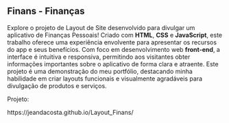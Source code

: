 <h2>Finans - Finanças</h2>

<p>
Explore o projeto de Layout de Site desenvolvido para divulgar um aplicativo de Finanças Pessoais! Criado com <strong>HTML</strong>, <strong>CSS</strong> e <strong>JavaScript</strong>, este trabalho oferece uma experiência envolvente para apresentar os recursos do app e seus benefícios. Com foco em desenvolvimento web <strong>front-end</strong>, a interface é intuitiva e responsiva, permitindo aos visitantes obter informações importantes sobre o aplicativo de forma clara e atraente. Este projeto é uma demonstração do meu portfólio, destacando minha habilidade em criar layouts funcionais e visualmente agradáveis para divulgação de produtos e serviços.
</p>

<p>Projeto:</p>
<p>https://jeandacosta.github.io/Layout_Finans/</p>
